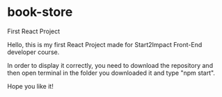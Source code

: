 # book-store
First React Project

Hello, this is my first React Project made for Start2Impact Front-End developer course.

In order to display it correctly, you need to download the repository and then
open terminal in the folder you downloaded it and type "npm start".


Hope you like it!
